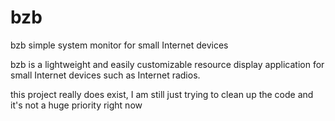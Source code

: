 # bzb
bzb simple system monitor for small Internet devices

bzb is a lightweight and easily customizable resource display application for small Internet devices such as Internet radios.

this project really does exist, I am still just trying to clean up the code and it's not a huge priority right now
